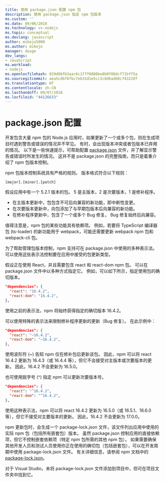 ```yaml
---
title: 使用 package.json 配置 npm 包
description: 使用 package.json 指定 npm 包版本
ms.custom: ''
ms.date: 09/06/2018
ms.technology: vs-nodejs
ms.topic: conceptual
ms.devlang: javascript
author: mikejo5000
ms.author: mikejo
manager: douge
dev_langs:
- JavaScript
ms.workload:
- nodejs
ms.openlocfilehash: 039d88fb3aac6c1f7f0880be8b0f08dcf71bff5a
ms.sourcegitcommit: aea5cdb76fbc7eb31d1e5cc3c8d6adb0c743220f
ms.translationtype: HT
ms.contentlocale: zh-CN
ms.lasthandoff: 09/07/2018
ms.locfileid: "44126633"
---
```

# <a name="packagejson-configuration"></a>package.json 配置

开发包含大量 npm 包的 Node.js 应用时，如果更新了一个或多个包，则在生成项目时遇到警告或错误的情况并不罕见。 有时，会出现版本冲突或者包版本已弃用的情况。 以下是一些快速提示，可帮助配置 [package.json](https://docs.npmjs.com/files/package.json) 文件，并了解显示警告或错误时所发生的情况。 这并不是 package.json 的完整指南，而只是着重介绍了 npm 包版本控制。

npm 包版本控制系统具有严格的规则。 版本格式符合以下规则：

    [major].[minor].[patch]

假设应用中有一个 5.2.1 版本的包。 5 是主版本，2 是次要版本，1 是修补程序。

* 在主版本更新中，包包含不可后向兼容的新功能，即中断性变更。
* 在次要版本更新中，向包添加了与早期包版本后向兼容的新功能。
* 在修补程序更新中，包含了一个或多个 Bug 修复。 Bug 修复始终后向兼容。

值得注意是，npm 包的某些功能具有依赖项。 例如，若要将 TypeScript 编译器包 (ts-loader) 的新功能用于 webpack，可能还需要更新 webpack npm 包和 webpack-cli 包。

为了帮助管理包版本控制，npm 支持可在 package.json 中使用的多种表示法。 可以使用这些表示法控制要在应用中接受的包更新类型。

假设正在使用 React，并且需要包含 react 和 react-dom npm 包。 可以在 package.json 文件中以多种方式指定它。 例如，可以如下所示，指定使用包的确切版本。

  ```json
  "dependencies": {
    "react": "16.4.2",
    "react-dom": "16.4.2",
  },
  ```

使用之前的表示法，npm 将始终获得指定的确切版本 16.4.2。

可以使用特殊的表示法来限制修补程序更新的更新（Bug 修复）。 在此示例中：

  ```json
  "dependencies": {
    "react": "~16.4.2",
    "react-dom": "~16.4.2",
  },
  ```

使用波形符 (~) 告知 npm 仅在修补包后更新该包。 因此，npm 可以将 react 16.4.2 更新为 16.4.3（或 16.4.4 等），但它不会接受对主版本或次要版本的更新。 因此，16.4.2 不会更新为 16.5.0。

也可使用脱字号 (^) 指定 npm 可以更新次要版本号。

  ```json
  "dependencies": {
    "react": "^16.4.2",
    "react-dom": "^16.4.2",
  },
  ```

使用这种表示法，npm 可以将 react 16.4.2 更新为 16.5.0（或 16.5.1、16.6.0 等），但它不接受对主要版本的更新。 因此，16.4.2 不会更新为 17.0.0。

npm 更新包时，会生成一个 package-lock.json 文件，该文件列出应用中使用的实际 npm 包（包括所有嵌套包）版本。 虽然 package.json 控制应用的直接依赖项，但它不控制嵌套依赖项（特定 npm 包所需的其他 npm 包）。 如果需要确保其他开发人员和测试人员使用你正在使用的确切包（包括嵌套包），可以在开发周期中使用 package-lock.json 文件。 有关详细信息，请参阅 npm 文档中的 [package-lock.json](https://docs.npmjs.com/files/package-lock.json)。

对于 Visual Studio，未将 package-lock.json 文件添加到项目中，但可在项目文件夹中找到它。